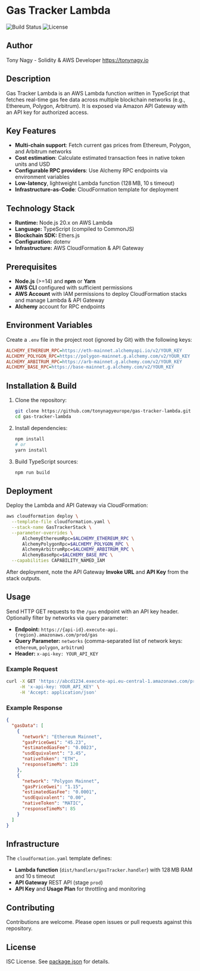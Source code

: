 # Gas Tracker Lambda

![Build Status](https://img.shields.io/badge/build-passing-brightgreen)
![License](https://img.shields.io/badge/license-MIT-blue)

## Author
Tony Nagy - Solidity & AWS Developer
https://tonynagy.io

## Description
Gas Tracker Lambda is an AWS Lambda function written in TypeScript that fetches real-time gas fee data across multiple blockchain networks (e.g., Ethereum, Polygon, Arbitrum). It is exposed via Amazon API Gateway with an API key for authorized access.

## Key Features
- **Multi-chain support**: Fetch current gas prices from Ethereum, Polygon, and Arbitrum networks
- **Cost estimation**: Calculate estimated transaction fees in native token units and USD
- **Configurable RPC providers**: Use Alchemy RPC endpoints via environment variables
- **Low-latency**, lightweight Lambda function (128 MB, 10 s timeout)
- **Infrastructure-as-Code**: CloudFormation template for deployment

## Technology Stack
- **Runtime:** Node.js 20.x on AWS Lambda
- **Language:** TypeScript (compiled to CommonJS)
- **Blockchain SDK:** Ethers.js
- **Configuration:** dotenv
- **Infrastructure:** AWS CloudFormation & API Gateway

## Prerequisites
- **Node.js** (>=14) and **npm** or **Yarn**
- **AWS CLI** configured with sufficient permissions
- **AWS Account** with IAM permissions to deploy CloudFormation stacks and manage Lambda & API Gateway
- **Alchemy** account for RPC endpoints

## Environment Variables
Create a `.env` file in the project root (ignored by Git) with the following keys:
```ini
ALCHEMY_ETHEREUM_RPC=https://eth-mainnet.alchemyapi.io/v2/YOUR_KEY
ALCHEMY_POLYGON_RPC=https://polygon-mainnet.g.alchemy.com/v2/YOUR_KEY
ALCHEMY_ARBITRUM_RPC=https://arb-mainnet.g.alchemy.com/v2/YOUR_KEY
ALCHEMY_BASE_RPC=https://base-mainnet.g.alchemy.com/v2/YOUR_KEY
```

## Installation & Build
1. Clone the repository:
   ```bash
   git clone https://github.com/tonynagyeurope/gas-tracker-lambda.git
   cd gas-tracker-lambda
   ```
2. Install dependencies:
   ```bash
   npm install
   # or
   yarn install
   ```
3. Build TypeScript sources:
   ```bash
   npm run build
   ```

## Deployment
Deploy the Lambda and API Gateway via CloudFormation:
```bash
aws cloudformation deploy \
  --template-file cloudformation.yaml \
  --stack-name GasTrackerStack \
  --parameter-overrides \
      AlchemyEthereumRpc=$ALCHEMY_ETHEREUM_RPC \
      AlchemyPolygonRpc=$ALCHEMY_POLYGON_RPC \
      AlchemyArbitrumRpc=$ALCHEMY_ARBITRUM_RPC \
      AlchemyBaseRpc=$ALCHEMY_BASE_RPC \
  --capabilities CAPABILITY_NAMED_IAM
```
After deployment, note the API Gateway **Invoke URL** and **API Key** from the stack outputs.

## Usage
Send HTTP GET requests to the `/gas` endpoint with an API key header. Optionally filter by networks via query parameter:
- **Endpoint:** `https://{api-id}.execute-api.{region}.amazonaws.com/prod/gas`
- **Query Parameter:** `networks` (comma-separated list of network keys: `ethereum`, `polygon`, `arbitrum`)
- **Header:** `x-api-key: YOUR_API_KEY`

### Example Request
```bash
curl -X GET 'https://abcd1234.execute-api.eu-central-1.amazonaws.com/prod/gas?networks=ethereum,polygon' \
     -H 'x-api-key: YOUR_API_KEY' \
     -H 'Accept: application/json'
```

### Example Response
```json
{
  "gasData": [
    {
      "network": "Ethereum Mainnet",
      "gasPriceGwei": "45.23",
      "estimatedGasFee": "0.0023",
      "usdEquivalent": "3.45",
      "nativeToken": "ETH",
      "responseTimeMs": 120
    },
    {
      "network": "Polygon Mainnet",
      "gasPriceGwei": "1.15",
      "estimatedGasFee": "0.0001",
      "usdEquivalent": "0.00",
      "nativeToken": "MATIC",
      "responseTimeMs": 85
    }
  ]
}
```

## Infrastructure
The `cloudformation.yaml` template defines:
- **Lambda function** (`dist/handlers/gasTracker.handler`) with 128 MB RAM and 10 s timeout
- **API Gateway** REST API (stage `prod`)
- **API Key** and **Usage Plan** for throttling and monitoring

## Contributing
Contributions are welcome. Please open issues or pull requests against this repository.

## License
ISC License. See [package.json](./package.json) for details.


